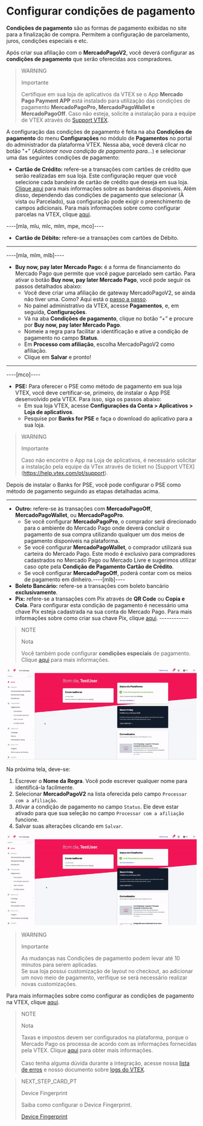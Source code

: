 # Configurar condições de pagamento

**Condições de pagamento** são as formas de pagamento exibidas no site para a finalização de compra. Permitem a configuração de parcelamento, juros, condições especiais e etc.

Após criar sua afiliação com o **MercadoPagoV2**, você deverá configurar as **condições de pagamento** que serão oferecidas aos compradores.

> WARNING
>
> Importante
>
> Certifique em sua loja de aplicativos da VTEX se o App **Mercado Pago Payment APP** está instalado para utilização das condições de pagamento **MercadoPagoPro, MercadoPagoWallet e MercadoPagoOff**. Caso não esteja, solicite a instalação para a equipe de VTEX através do [Support VTEX](https://help.vtex.com/pt/support).

A configuração das condições de pagamento é feita na aba **Condições de pagamento** do menu **Configurações** no módulo de **Pagamentos** no portal do administrador da plataforma VTEX.  Nessa aba, você deverá clicar no botão  "+" (*Adicionar nova condição de pagamento para...*) e selecionar uma das seguintes condições de pagamento:

* **Cartão de Crédito:** refere-se a transações com cartões de crédito que serão realizadas em sua loja. Este configuração requer que você selecione cada bandeira de cartão de crédito que deseja em sua loja. [Clique aqui](https://www.mercadopago[FAKER][URL][DOMAIN]/developers/pt/guides/vtex/payment-methods) para mais informações sobre as bandeiras disponíveis. Além disso, dependendo das condições de pagamento que selecionar (À vista ou Parcelado), sua configuração pode exigir o preenchimento de campos adicionais. Para mais informações sobre como configurar parcelas na VTEX, clique [aqui](https://help.vtex.com/pt/tutorial/condicoes-de-pagamento--tutorials_455#parcelado-sem-juros).

----[mla, mlu, mlc, mlm, mpe, mco]----
* **Cartão de Débito:** refere-se a transações com cartões de Débito.
------------

----[mla, mlm, mlb]----
* **Buy now, pay later Mercado Pago:** é a forma de financiamento do Mercado Pago que permite que você pague parcelado sem cartão. Para ativar o botão **Buy now, pay later Mercado Pago**, você pode seguir os passos detalhados abaixo:
  * Você deve criar uma afiliação de gateway MercadoPagoV2, se ainda não tiver uma. Como? Aqui está o [passo a passo](/developers/pt/docs/vtex/gateway-affiliations).
  * No painel administrativo da VTEX, acesse **Pagamentos**, e, em seguida, **Configurações**.
  * Vá na aba **Condições de pagamento**, clique no botão “+” e procure por **Buy now, pay later Mercado Pago**.
  * Nomeie a regra para facilitar a identificação e ative a condição de pagamento no campo **Status**.
  * Em **Processo com afiliação**, escolha MercadoPagoV2 como afiliação.
  * Clique em **Salvar** e pronto!

------------

----[mco]----
* **PSE:** Para oferecer o PSE como método de pagamento em sua loja VTEX, você deve certificar-se, primeiro, de instalar o App PSE desenvolvido pela VTEX. Para isso, siga os passos abaixo:
  * Em sua loja VTEX, acesse **Configurações da Conta > Aplicativos > Loja de aplicativos**.
  * Pesquise por **Banks for PSE** e faça o download do aplicativo para a sua loja.


> WARNING
>
> Importante
>
> Caso não encontre o App na Loja de aplicativos, é necessário solicitar a instalação pela equipe da VTex através de ticket no [Support VTEX] (https://help.vtex.com/pt/support).


Depois de instalar o Banks for PSE, você pode configurar o PSE como método de pagamento seguindo as etapas detalhadas acima.

------------

* **Outro:** refere-se às transações com **MercadoPagoOff**, **MercadoPagoWallet**, ou **MercadoPagoPro**.
  * Se você configurar **MercadoPagoPro**, o comprador será direcionado para o ambiente do Mercado Pago onde deverá concluir o pagamento de sua compra utilizando qualquer um dos meios de pagamento disponíveis na plataforma.
  * Se você configurar **MercadoPagoWallet**, o comprador utilizará sua carteira do Mercado Pago. Este modo é exclusivo para compradores cadastrados no Mercado Pago ou Mercado Livre e sugerimos utilizar caso opte pela **Condição de Pagamento Cartão de Crédito**.
  * Se você configurar **MercadoPagoOff**, poderá contar com os meios de pagamento em dinheiro.----[mlb]----
* **Boleto Bancário:** refere-se a transações com boleto bancário **exclusivamente**.
* **Pix:** refere-se a transações com Pix através de **QR Code** ou **Copia e Cola**. Para configurar esta condição de pagamento é necessário uma chave Pix esteja cadastrada na sua conta do Mercado Pago. Para mais informações sobre como criar sua chave Pix, clique [aqui](https://www.mercadopago[FAKER][URL][DOMAIN]/stop/pix?url=https%3A%2F%2Fwww.mercadopago.com.br%2Fadmin-pix-keys%2Fmy-keys&authentication_mode=required). ------------

> NOTE
>
> Nota
> 
> Você também pode configurar **condições especiais** de pagamento. Clique [aqui](https://help.vtex.com/pt/tutorial/condicoes-especiais--tutorials_456?&utm_source=admin) para mais informações.

![Configurar condições de pagamento](/images/vtex/paymentconditions-imagenv2-pt.gif)

Na próxima tela, deve-se:

1. Escrever o **Nome da Regra**.  Você pode escrever qualquer nome para identificá-la facilmente.
2. Selecionar **MercadoPagoV2** na lista oferecida pelo campo `Processar com a afiliação`.
3. Ativar a condição de pagamento no campo `Status`. Ele deve estar ativado para que sua seleção no campo `Processar com a afiliação` funcione.
4. Salvar suas alterações clicando em `Salvar`.

![Configurar condições de pagamento com cartão de crédito](/images/vtex/paymentconditions-cc-imagenv2-pt.gif)

> WARNING
>
> Importante
> 
> As mudanças nas Condições de pagamento podem levar até 10 minutos para serem aplicadas.
> <br>
> Se sua loja possui customização de layout no checkout, ao adicionar um novo meio de pagamento, verifique se será necessário realizar novas customizações.

Para mais informações sobre como configurar as condições de pagamento na VTEX, clique [aqui](https://help.vtex.com/pt/tutorial/condicoes-de-pagamento--tutorials_455).

> NOTE
>
> Nota
> 
> Taxas e impostos devem ser configurados na plataforma, porque o Mercado Pago os processa de acordo com as informações fornecidas pela VTEX. Clique [aqui](https://help.vtex.com/pt/tutorial/creando-la-tasaimpuesto/) para obter mais informações.
> <br>
> <br>
> Caso tenha alguma dúvida durante a integração, acesse nossa [lista de erros](https://www.mercadopago[FAKER][URL][DOMAIN]/developers/pt/guides/plugins/unofficial/vtex/common-errors) e nosso documento sobre [logs do VTEX](https://www.mercadopago[FAKER][URL][DOMAIN]/developers/pt/guides/vtex/logs).

> NEXT_STEP_CARD_PT
>
> Device Fingerprint
>
> Saiba como configurar o Device Fingerprint.
>
> [Device Fingerprint](https://www.mercadopago[FAKER][URL][DOMAIN]/developers/pt/guides/vtex/device-fingerprint)
